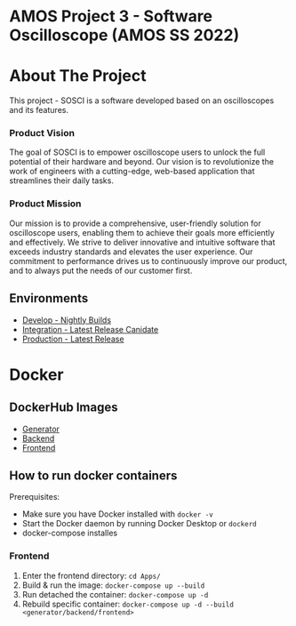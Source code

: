 # AMOS Project 3 - Software Oscilloscope (AMOS SS 2022)


# About The Project
This project - SOSCI is a software developed based on an oscilloscopes and its features.

### Product Vision
The goal of SOSCI is to empower oscilloscope users to unlock the full potential of their hardware and beyond. Our vision is to revolutionize the work of engineers with a cutting-edge, web-based application that streamlines their daily tasks.


### Product Mission
Our mission is to provide a comprehensive, user-friendly solution for oscilloscope users, enabling them to achieve their goals more efficiently and effectively. We strive to deliver innovative and intuitive software that exceeds industry standards and elevates the user experience. Our commitment to performance drives us to continuously improve our product, and to always put the needs of our customer first.


## Environments
- [Develop - Nightly Builds](https://amos-sosci.die-degens.eu/dev/ui)
- [Integration - Latest Release Canidate](https://amos-sosci.die-degens.eu/int/ui)
- [Production - Latest Release](https://amos-sosci.die-degens.eu/prod/ui)

# Docker

## DockerHub Images
 - [Generator](https://hub.docker.com/repository/docker/sosci/generator)
 - [Backend](https://hub.docker.com/repository/docker/sosci/backend)
 - [Frontend](https://hub.docker.com/repository/docker/sosci/frontend)


## How to run docker containers

Prerequisites:

- Make sure you have Docker installed with `docker -v`
- Start the Docker daemon by running Docker Desktop or `dockerd`
- docker-compose installes

### Frontend

1. Enter the frontend directory: `cd Apps/`
2. Build & run the image: `docker-compose up --build`
3. Run detached the container: `docker-compose up -d`
4. Rebuild specific container: `docker-compose up -d --build <generator/backend/frontend>`
